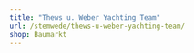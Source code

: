 ```yaml
---
title: "Thews u. Weber Yachting Team"
url: /stemwede/thews-u-weber-yachting-team/
shop: Baumarkt
---
```


